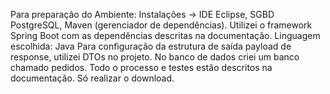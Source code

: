 Para preparação do Ambiente: Instalações -> IDE Eclipse, SGBD PostgreSQL, Maven (gerenciador de dependências).
Utilizei o framework Spring Boot com as dependências descritas na documentação.
Linguagem escolhida: Java
Para configuração da estrutura de saída payload de response, utilizei DTOs no projeto.
No banco de dados criei um banco chamado pedidos.
Todo o processo e testes estão descritos na documentação. Só realizar o download.
